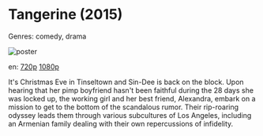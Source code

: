 # Tangerine (2015)

Genres: comedy, drama

![poster](http://image.tmdb.org/t/p/w500/iSqf5MR4Df89Iz4KRApcP32IvZc.jpg)

en:
  [720p](magnet:?xt=urn:btih:E65F61E06607700A3349A5DCF5FDB94D0C2D8C2A&tr=udp://glotorrents.pw:6969/announce&tr=udp://tracker.opentrackr.org:1337/announce&tr=udp://torrent.gresille.org:80/announce&tr=udp://tracker.openbittorrent.com:80&tr=udp://tracker.coppersurfer.tk:6969&tr=udp://tracker.leechers-paradise.org:6969&tr=udp://p4p.arenabg.ch:1337&tr=udp://tracker.internetwarriors.net:1337)
  [1080p](magnet:?xt=urn:btih:F221DC7A0A70DCAC3D57DAAD7A165E89C1D61199&tr=udp://glotorrents.pw:6969/announce&tr=udp://tracker.opentrackr.org:1337/announce&tr=udp://torrent.gresille.org:80/announce&tr=udp://tracker.openbittorrent.com:80&tr=udp://tracker.coppersurfer.tk:6969&tr=udp://tracker.leechers-paradise.org:6969&tr=udp://p4p.arenabg.ch:1337&tr=udp://tracker.internetwarriors.net:1337)
  


It's Christmas Eve in Tinseltown and Sin-Dee is back on the block. Upon hearing that her pimp boyfriend hasn't been faithful during the 28 days she was locked up, the working girl and her best friend, Alexandra, embark on a mission to get to the bottom of the scandalous rumor. Their rip-roaring odyssey leads them through various subcultures of Los Angeles, including an Armenian family dealing with their own repercussions of infidelity.
